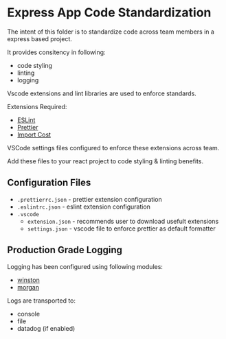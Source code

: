 # Express App Code Standardization

The intent of this folder is to standardize code across team members in a express based project.

It provides consitency in following:

-   code styling
-   linting
-   logging

Vscode extensions and lint libraries are used to enforce standards.

Extensions Required:

-   [ESLint](https://marketplace.visualstudio.com/items?itemName=dbaeumer.vscode-eslint)
-   [Prettier](https://marketplace.visualstudio.com/items?itemName=esbenp.prettier-vscode)
-   [Import Cost](https://marketplace.visualstudio.com/items?itemName=wix.vscode-import-cost)

VSCode settings files configured to enforce these extensions across team.

Add these files to your react project to code styling & linting benefits.

## Configuration Files

-   `.prettierrc.json` - prettier extension configuration
-   `.eslintrc.json` - eslint extension configuration
-   `.vscode`
    -   `extension.json` - recommends user to download usefult extensions
    -   `settings.json` - vscode file to enforce prettier as default formatter

## Production Grade Logging

Logging has been configured using following modules:

-   [winston](https://github.com/winstonjs/winston)
-   [morgan](https://github.com/expressjs/morgan)

Logs are transported to:

-   console
-   file
-   datadog (if enabled)
